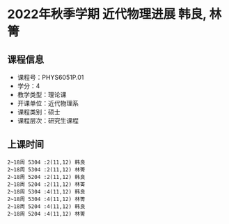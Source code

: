 # 2022年秋季学期 近代物理进展 韩良, 林箐






## 课程信息

- 课程号：PHYS6051P.01
- 学分：4
- 教学类型：理论课
- 开课单位：近代物理系
- 课程类别：硕士
- 课程层次：研究生课程

## 上课时间

```
2~18周 5304 :2(11,12) 韩良
2~18周 5304 :2(11,12) 林箐
2~18周 5204 :2(11,12) 韩良
2~18周 5204 :2(11,12) 林箐
2~18周 5304 :4(11,12) 韩良
2~18周 5304 :4(11,12) 林箐
2~18周 5204 :4(11,12) 韩良
2~18周 5204 :4(11,12) 林箐
```

